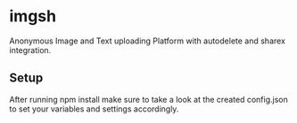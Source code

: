 # imgsh

Anonymous Image and Text uploading Platform with autodelete and sharex integration.

## Setup

After running npm install make sure to take a look at the created config.json to set your variables and settings accordingly.
